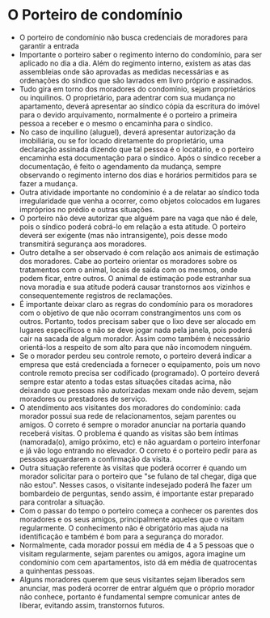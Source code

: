 # O Porteiro de condomínio

- O porteiro de condomínio não busca credenciais de moradores para garantir a entrada
- Importante o porteiro saber o regimento interno do condomínio, para ser aplicado no dia a dia. Além do regimento interno, existem as atas das assembleias onde são aprovadas as medidas necessárias e as ordenações do síndico que são lavrados em livro próprio e assinados.
- Tudo gira em torno dos moradores do condomínio, sejam proprietários ou inquilinos. O proprietário, para adentrar com sua mudança no apartamento, deverá apresentar ao síndico cópia da escritura do imóvel para o devido arquivamento, normalmente é o porteiro a primeira pessoa a receber e o mesmo o encaminha para o síndico.
- No caso de inquilino (aluguel), deverá apresentar autorização da imobiliária, ou se for locado diretamente do proprietário, uma declaração assinada dizendo que tal pessoa é o locatário, e o porteiro encaminha esta documentação para o síndico. Após o síndico receber a documentação, é feito o agendamento da mudança, sempre observando o regimento interno dos dias e horários permitidos para se fazer a mudança.
- Outra atividade importante no condomínio é a de relatar  ao síndico toda  irregularidade que venha a ocorrer, como objetos colocados em lugares impróprios no prédio e outras situações.
- O porteiro não deve autorizar  que alguém pare na vaga  que não é dele, pois o síndico poderá cobrá-lo em relação a esta atitude. O porteiro deverá ser exigente (mas não intransigente), pois desse modo transmitirá segurança aos moradores.
- Outro detalhe a ser observado é com relação aos animais de estimação dos moradores. Cabe ao porteiro orientar os moradores sobre os tratamentos com o animal, locais de saída com os mesmos, onde podem ficar, entre outros. O animal de estimação pode estranhar sua nova moradia e sua atitude poderá causar transtornos aos vizinhos e consequentemente registros de reclamações.
- É importante deixar claro as regras do condomínio para os moradores com o objetivo de que não ocorram constrangimentos uns com os outros. Portanto, todos precisam saber que o lixo deve ser alocado em lugares específicos e não se deve jogar nada pela janela, pois poderá cair na sacada de algum morador. Assim como também é necessário orientá-los a respeito de som alto para que não incomodem ninguém.
- Se o morador perdeu seu controle remoto, o porteiro deverá indicar a empresa que está credenciada a fornecer o equipamento, pois um novo controle remoto precisa ser codificado (programado). O porteiro deverá sempre estar atento a todas estas situações citadas acima, não deixando que pessoas não autorizadas mexam onde não devem, sejam moradores ou prestadores de serviço.
- O atendimento aos visitantes dos moradores do condomínio: cada morador possui sua rede de relacionamentos, sejam parentes ou amigos. O correto é sempre o morador anunciar na portaria quando receberá visitas. O problema é quando as visitas são bem íntimas (namorada(o), amigo próximo, etc) e não aguardam o porteiro interfonar e já vão logo entrando no elevador. O correto é o porteiro pedir para as pessoas aguardarem a confirmação da visita.
- Outra situação referente às visitas que poderá ocorrer é quando um morador solicitar para o porteiro que "se fulano de tal chegar, diga que não estou". Nesses casos, o visitante indesejado poderá lhe fazer um bombardeio de perguntas, sendo assim, é importante estar preparado para controlar a situação.
- Com o passar do tempo o porteiro começa a conhecer os parentes dos moradores e os seus amigos, principalmente aqueles que o visitam regularmente. O conhecimento não é obrigatório mas ajuda na identificação e também é bom para a segurança do morador.
- Normalmente, cada morador possui em média de 4 a 5 pessoas que o visitam regularmente, sejam parentes ou amigos, agora imagine um condomínio com cem apartamentos, isto dá em média de quatrocentas a quinhentas pessoas.
- Alguns moradores querem que seus visitantes sejam liberados sem anunciar, mas poderá ocorrer de entrar alguém que o próprio morador não conhece, portanto é fundamental sempre comunicar antes de liberar, evitando assim, transtornos futuros.